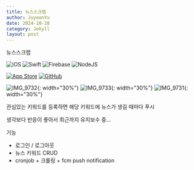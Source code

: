 ```yaml
---
title: 뉴스스크랩
author: JuyeonYu
date: 2024-10-28
category: Jekyll
layout: post
---
```


뉴스스크랩

![iOS](https://img.shields.io/badge/iOS-000000?style=for-the-badge&logo=ios&logoColor=white)
![Swift](https://img.shields.io/badge/swift-F54A2A?style=for-the-badge&logo=swift&logoColor=white)
![Firebase](https://img.shields.io/badge/firebase-a08021?style=for-the-badge&logo=firebase&logoColor=ffcd34)
![NodeJS](https://img.shields.io/badge/node.js-6DA55F?style=for-the-badge&logo=node.js&logoColor=white)

[![App Store](https://img.shields.io/badge/App_Store-0D96F6?style=for-the-badge&logo=app-store&logoColor=white)](https://apps.apple.com/kr/app/두두/id6449709551)
[![GitHub](https://img.shields.io/badge/github-%23121011.svg?style=for-the-badge&logo=github&logoColor=white)](https://github.com/JuyeonYu/dodo)

![IMG_9732](https://github.com/user-attachments/assets/c25d91de-c63c-47cd-b9e8-366e905b0109){: width="30%"} 
![IMG_9733](https://github.com/user-attachments/assets/953e1721-ec91-431b-998f-c7ebfb006d19){: width="30%"} 
![IMG_9731](https://github.com/user-attachments/assets/14d4bdc6-ac67-4175-b064-fd0817dda60c){: width="30%"}


관심있는 키워드를 등록하면 해당 키워드에 뉴스가 생길 때마다 푸시

생각보다 반응이 좋아서 최근까지 유지보수 중...

기능
- 로그인 / 로그아웃
- 뉴스 키워드 CRUD
- cronjob + 크롤링 + fcm push notification